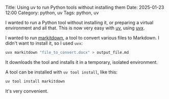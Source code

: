 Title: Using uv to run Python tools without installing them
Date: 2025-01-23 12:00
Category: python, uv
Tags: python, uv

I wanted to run a Python tool without installing it, or preparing a virtual environment
and all that. This is now very easy with [uv](https://github.com/astral-sh/uv), using
[uvx](https://docs.astral.sh/uv/guides/tools/).

I wanted to run [markitdown](https://github.com/microsoft/markitdown), a tool to convert
various files to Markdown. I didn't want to install it, so I used `uvx`:

```bash
uvx markitdown "file_to_convert.docx" > output_file.md
```

It downloads the tool and installs it in a temporary, isolated environment.

A tool can be installed with `uv tool install`, like this:

```bash
uv tool install markitdown
```


It's very convenient.
